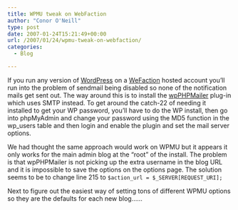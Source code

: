 ```yaml
---
title: WPMU tweak on WebFaction
author: "Conor O'Neill"
type: post
date: 2007-01-24T15:21:49+00:00
url: /2007/01/24/wpmu-tweak-on-webfaction/
categories:
  - Blog

---
```

If you run any version of [WordPress][1] on a [WeFaction][2] hosted account you&#8217;ll run into the problem of sendmail being disabled so none of the notification mails get sent out. The way around this is to install the [wpPHPMailer][3] plug-in which uses SMTP instead. To get around the catch-22 of needing it installed to get your WP password, you&#8217;ll have to do the WP install, then go into phpMyAdmin and change your password using the MD5 function in the wp_users table and then login and enable the plugin and set the mail server options.

We had thought the same approach would work on WPMU but it appears it only works for the main admin blog at the &#8220;root&#8221; of the install. The problem is that wpPHPMailer is not picking up the extra username in the blog URL and it is impossible to save the options on the options page. The solution seems to be to change line 215 to `$action_url = $_SERVER[REQUEST_URI];`

Next to figure out the easiest way of setting tons of different WPMU options so they are the defaults for each new blog&#8230;&#8230;

 [1]: http://www.wordpress.org/
 [2]: http://www.webfaction.com/
 [3]: http://www.coffee2code.com/archives/2004/06/28/plugin-wpphpmailer/